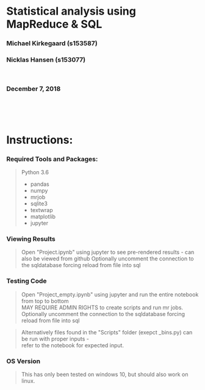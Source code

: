# Statistical analysis using MapReduce & SQL


### Michael Kirkegaard (s153587)
### Nicklas Hansen (s153077)
<br>

### December 7, 2018 
<br>
<br>
<br>

# Instructions:
### Required Tools and Packages:
> Python 3.6
>* pandas
>* numpy
>* mrjob
>* sqlite3
>* textwrap
>* matplotlib
>* jupyter

### Viewing Results
> Open "Project.ipynb" using jupyter to see pre-rendered results - can also be viewed from github
> Optionally uncomment the connection to the sqldatabase forcing reload from file into sql

### Testing Code
> Open "Project_empty.ipynb" using jupyter and run the entire notebook from top to bottom <br>
> MAY REQUIRE ADMIN RIGHTS to create scripts and run mr jobs.
> Optionally uncomment the connection to the sqldatabase forcing reload from file into sql

> Alternatively files found in the "Scripts" folder (exepct _bins.py) can be run with proper inputs - <br>
> refer to the notebook for expected input.

### OS Version
> This has only been tested on windows 10, but should also work on linux.
